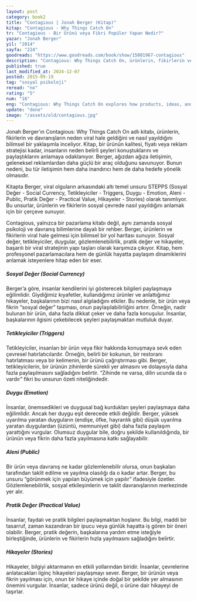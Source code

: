 ```yaml
---
layout: post
category: book2
title: "Contagious | Jonah Berger (Kitap)"
kitap: "Contagious - Why Things Catch On"
tr: "Contagious - Bir Ürünü veya Fikri Popüler Yapan Nedir?"
yazar: "Jonah Berger"
yil: "2014"
sayfa: "224"
goodreads: "https://www.goodreads.com/book/show/15801967-contagious"
description: "Contagious: Why Things Catch On, ürünlerin, fikirlerin ve davranışların sosyal psikoloji prensiplerine dayalı olarak nasıl yayıldığını ve popüler hale geldiğini altı temel unsur üzerinden inceliyor."
published: true
last_modified_at: 2024-12-07
posted: 2015-09-19
tag: "sosyal psikoloji"
reread: "no"
rating: "5"
num: "16"
eng: "Contagious: Why Things Catch On explores how products, ideas, and behaviors spread and become popular through six key principles rooted in social psychology."
update: "done"
image: "/assets/old/contagious.jpg"
---
```


Jonah Berger’ın Contagious: Why Things Catch On adlı kitabı, ürünlerin, fikirlerin ve davranışların neden viral hale geldiğini ve nasıl yayıldığını bilimsel bir yaklaşımla inceliyor. Kitap, bir ürünün kalitesi, fiyatı veya reklam stratejisi kadar, insanların neden belirli şeyleri konuştuklarını ve paylaştıklarını anlamaya odaklanıyor. Berger, ağızdan ağıza iletişimin, geleneksel reklamlardan daha güçlü bir araç olduğunu savunuyor. Bunun nedeni, bu tür iletişimin hem daha inandırıcı hem de daha hedefe yönelik olmasıdır.

Kitapta Berger, viral olguların arkasındaki altı temel unsuru STEPPS (Sosyal Değer - Social Currency, Tetikleyiciler - Triggers, Duygu - Emotion, Aleni - Public, Pratik Değer - Practical Value, Hikayeler - Stories) olarak tanımlıyor. Bu unsurlar, ürünlerin ve fikirlerin sosyal çevrede nasıl yayıldığını anlamak için bir çerçeve sunuyor.

Contagious, yalnızca bir pazarlama kitabı değil, aynı zamanda sosyal psikoloji ve davranış bilimlerine dayalı bir rehber. Berger, ürünlerin ve fikirlerin viral hale gelmesi için bilimsel bir yol haritası sunuyor. Sosyal değer, tetikleyiciler, duygular, gözlemlenebilirlik, pratik değer ve hikayeler, başarılı bir viral stratejinin yapı taşları olarak karşımıza çıkıyor. Kitap, hem profesyonel pazarlamacılara hem de günlük hayatta paylaşım dinamiklerini anlamak isteyenlere hitap eden bir eser.

##### Sosyal Değer (Social Currency)

Berger’a göre, insanlar kendilerini iyi gösterecek bilgileri paylaşmaya eğilimlidir. Giydiğimiz kıyafetler, kullandığımız ürünler ve anlattığımız hikayeler, başkalarının bizi nasıl algıladığını etkiler. Bu nedenle, bir ürün veya fikrin “sosyal değer” taşıması, onun paylaşılabilirliğini artırır. Örneğin, nadir bulunan bir ürün, daha fazla dikkat çeker ve daha fazla konuşulur. İnsanlar, başkalarının ilgisini çekebilecek şeyleri paylaşmaktan mutluluk duyar.

##### Tetikleyiciler (Triggers)

Tetikleyiciler, insanları bir ürün veya fikir hakkında konuşmaya sevk eden çevresel hatırlatıcılardır. Örneğin, belirli bir kokunun, bir restoranı hatırlatması veya bir kelimenin, bir ürünü çağrıştırması gibi. Berger, tetikleyicilerin, bir ürünün zihinlerde sürekli yer almasını ve dolayısıyla daha fazla paylaşılmasını sağladığını belirtir. “Zihinde ne varsa, dilin ucunda da o vardır” fikri bu unsurun özeti niteliğindedir.

##### Duygu (Emotion)

İnsanlar, önemsedikleri ve duygusal bağ kurdukları şeyleri paylaşmaya daha eğilimlidir. Ancak her duygu eşit derecede etkili değildir. Berger, yüksek uyarılma yaratan duyguların (endişe, öfke, hayranlık gibi) düşük uyarılma yaratan duygulardan (üzüntü, memnuniyet gibi) daha fazla paylaşım yarattığını vurgular. Olumsuz duygular bile, doğru şekilde kullanıldığında, bir ürünün veya fikrin daha fazla yayılmasına katkı sağlayabilir.

##### Aleni (Public)

Bir ürün veya davranış ne kadar gözlemlenebilir olursa, onun başkaları tarafından taklit edilme ve yayılma olasılığı da o kadar artar. Berger, bu unsuru “görünmek için yapılan büyümek için yapılır” ifadesiyle özetler. Gözlemlenebilirlik, sosyal etkileşimlerin ve taklit davranışlarının merkezinde yer alır.

##### Pratik Değer (Practical Value)

İnsanlar, faydalı ve pratik bilgileri paylaşmaktan hoşlanır. Bu bilgi, maddi bir tasarruf, zaman kazandıran bir ipucu veya günlük hayatta iş gören bir öneri olabilir. Berger, pratik değerin, başkalarına yardım etme isteğiyle birleştiğinde, ürünlerin ve fikirlerin hızla yayılmasını sağladığını belirtir.

##### Hikayeler (Stories)

Hikayeler, bilgiyi aktarmanın en etkili yollarından biridir. İnsanlar, çevrelerine anlatacakları ilginç hikayeleri paylaşmayı sever. Berger, bir ürünün veya fikrin yayılması için, onun bir hikaye içinde doğal bir şekilde yer almasının önemini vurgular. İnsanlar, sadece ürünü değil, o ürüne dair hikayeyi de taşırlar.
